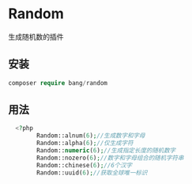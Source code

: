 # Random
生成随机数的插件

## 安装
```php
composer require bang/random
```


## 用法
``` php
  <?php
        Random::alnum(6);//生成数字和字母
        Random::alpha(6);//仅生成字符
        Random::numeric(6);//生成指定长度的随机数字
        Random::nozero(6);//数字和字母组合的随机字符串
        Random::chinese(6);//6个汉字
        Random::uuid(6);//获取全球唯一标识
    
```

